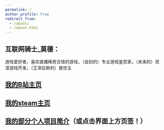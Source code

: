 ```yaml
---
permalink: /
author_profile: true
redirect_from: 
  - /about/
  - /about.html
---
```



互联网骑士_莫德：
-----
游戏爱好者，喜欢直播稀奇古怪的游戏，（自封的）专业游戏鉴赏家，（未来的）资深游戏开发，（艾泽拉斯的）救世主


[我的B站主页](https://space.bilibili.com/22823633?spm_id_from=333.1007.0.0)
-----


[我的steam主页](https://steamcommunity.com/id/mordkaiser/)
-----


[我的部分个人项目简介](https://knightmord.github.io/year-archive/)（或点击界面上方页签！）
-----
